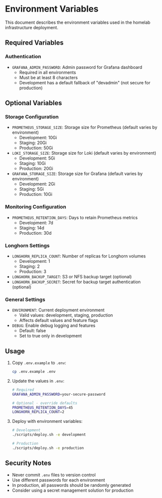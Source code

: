 # Environment Variables

This document describes the environment variables used in the homelab infrastructure deployment.

## Required Variables

### Authentication

- `GRAFANA_ADMIN_PASSWORD`: Admin password for Grafana dashboard
  - Required in all environments
  - Must be at least 8 characters
  - Development has a default fallback of "devadmin" (not secure for production)

## Optional Variables

### Storage Configuration

- `PROMETHEUS_STORAGE_SIZE`: Storage size for Prometheus (default varies by environment)
  - Development: 10Gi
  - Staging: 20Gi
  - Production: 50Gi
- `LOKI_STORAGE_SIZE`: Storage size for Loki (default varies by environment)
  - Development: 5Gi
  - Staging: 10Gi
  - Production: 20Gi
- `GRAFANA_STORAGE_SIZE`: Storage size for Grafana (default varies by environment)
  - Development: 2Gi
  - Staging: 5Gi
  - Production: 10Gi

### Monitoring Configuration

- `PROMETHEUS_RETENTION_DAYS`: Days to retain Prometheus metrics
  - Development: 7d
  - Staging: 14d
  - Production: 30d

### Longhorn Settings

- `LONGHORN_REPLICA_COUNT`: Number of replicas for Longhorn volumes
  - Development: 1
  - Staging: 2
  - Production: 3
- `LONGHORN_BACKUP_TARGET`: S3 or NFS backup target (optional)
- `LONGHORN_BACKUP_SECRET`: Secret for backup target authentication (optional)

### General Settings

- `ENVIRONMENT`: Current deployment environment
  - Valid values: development, staging, production
  - Affects default values and feature flags
- `DEBUG`: Enable debug logging and features
  - Default: false
  - Set to true only in development

## Usage

1. Copy `.env.example` to `.env`:

   ```bash
   cp .env.example .env
   ```

2. Update the values in `.env`:

   ```bash
   # Required
   GRAFANA_ADMIN_PASSWORD=your-secure-password

   # Optional - override defaults
   PROMETHEUS_RETENTION_DAYS=45
   LONGHORN_REPLICA_COUNT=2
   ```

3. Deploy with environment variables:

   ```bash
   # Development
   ./scripts/deploy.sh -e development

   # Production
   ./scripts/deploy.sh -e production
   ```

## Security Notes

- Never commit `.env` files to version control
- Use different passwords for each environment
- In production, all passwords should be randomly generated
- Consider using a secret management solution for production
